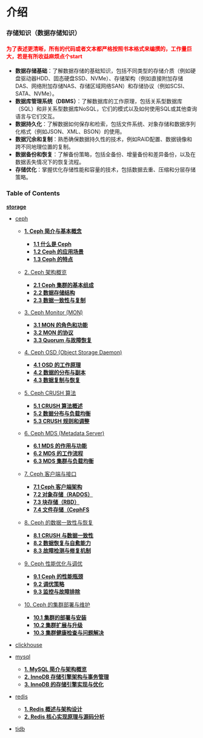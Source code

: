 # 介绍
### 存储知识（数据存储知识）

#### <span style="color: red;">为了表述更清晰，所有的代码或者文本都严格按照书本格式来编撰的，工作量巨大，若是有所收益麻烦点个start </span>


- **数据存储基础**：了解数据存储的基础知识，包括不同类型的存储介质（例如硬盘驱动器HDD、固态硬盘SSD、NVMe）、存储架构（例如直接附加存储DAS、网络附加存储NAS、存储区域网络SAN）和存储协议（例如SCSI、SATA、NVMe）。
- **数据库管理系统（DBMS）**：了解数据库的工作原理，包括关系型数据库（SQL）和非关系型数据库NoSQL，它们的模式以及如何使用SQL或其他查询语言与它们交互。
- **数据持久化**：了解数据如何保存和检索，包括文件系统、对象存储和数据序列化格式（例如JSON、XML、BSON）的使用。
- **数据冗余和复制**：熟悉确保数据持久性的技术，例如RAID配置、数据镜像和跨不同地理位置的复制。
- **数据备份和恢复**：了解备份策略，包括全备份、增量备份和差异备份，以及在数据丢失情况下的恢复流程。
- **存储优化**：掌握优化存储性能和容量的技术，包括数据去重、压缩和分层存储策略。

###  Table of Contents

[**storage**](https://github.com/zhanhuipinggit/knowledge/storage)
- [ceph](./ceph)
  - [**1. Ceph 简介与基本概念**](./ceph/1.ceph简介与基本概念)
    - **[1.1 什么是 Ceph](./ceph/1.ceph简介与基本概念/1.什么是ceph.md)**
    - **[1.2 Ceph 的应用场景](./ceph/1.ceph简介与基本概念/2.Ceph的应用场景.md)**
    - **[1.3 Ceph 的特点](./ceph/1.ceph简介与基本概念/3.Ceph的特点.md)**

  - [2. Ceph 架构概览](./ceph/2.Ceph架构概览)
    - **[2.1 Ceph 集群的基本组成](./ceph/2.Ceph架构概览/1.ceph集群的基本组成.md)**
    - **[2.2 数据存储结构](./ceph/2.Ceph架构概览/2.数据存储结构.md)**
    - **[2.3 数据一致性与复制](./ceph/2.Ceph架构概览/3.数据一致性与复制.md)**

  - [3. Ceph Monitor (MON)](./ceph/3.CephMonitor(MON))
    - **[3.1 MON 的角色和功能](./ceph/3.CephMonitor(MON)/1.MON的角色和功能.md)**
    - **[3.2 MON 的协议](./ceph/3.CephMonitor(MON)/2.MON的协议.md)**
    - **[3.3 Quorum 与故障恢复](./ceph/3.CephMonitor(MON)/3.Quorum与故障恢复.md)**

  - [4. Ceph OSD (Object Storage Daemon)](./ceph/4.CephOSD(ObjectStorageDaemon))
    - **[4.1 OSD 的工作原理](./ceph/4.CephOSD(ObjectStorageDaemon)/1.OSD的工作原理.md)**
    - **[4.2 数据的分布与副本](./ceph/4.CephOSD(ObjectStorageDaemon)/2.数据的分布与副本.md)**
    - **[4.3 数据复制与恢复](./ceph/4.CephOSD(ObjectStorageDaemon)/3.数据复制与恢复.md)**

  - [5. Ceph CRUSH 算法](./ceph/5.CephCRUSH算法)
    - **[5.1 CRUSH 算法概述](./ceph/5.CephCRUSH算法/1.CRUSH%20算法概述.md)**
    - **[5.2 数据分布与负载均衡](./ceph/5.CephCRUSH算法/2.数据分布与负载均衡.md)**
    - **[5.3 CRUSH 规则和调整](./ceph/5.CephCRUSH算法/3.CRUSH%20规则和调整.md)**

  - [6. Ceph MDS (Metadata Server)](./ceph/6.CephMDS(MetadataServer))
    - **[6.1 MDS 的作用与功能](./ceph/6.CephMDS(MetadataServer)/1.MDS的作用与功能.md)**
    - **[6.2 MDS 的工作流程](./ceph/6.CephMDS(MetadataServer)/2.MDS的工作流程.md)**
    - **[6.3 MDS 集群与负载均衡](./ceph/6.CephMDS(MetadataServer)/3.MDS集群与负载均衡.md)**

  - [7. Ceph 客户端与接口](./ceph/7.Ceph客户端与接口)
    - **[7.1 Ceph 客户端架构](./ceph/7.Ceph客户端与接口/1.Ceph%20客户端架构.md)**
    - **[7.2 对象存储（RADOS）](./ceph/7.Ceph客户端与接口/2.对象存储(RADOS).md)**
    - **[7.3 块存储（RBD）](./ceph/7.Ceph客户端与接口/3.块存储（RBD）.md)**
    - **[7.4 文件存储（CephFS](./ceph/7.Ceph客户端与接口/4.文件存储（CephFS）.md)**

  - [8. Ceph 的数据一致性与恢复](./ceph/8.Ceph的数据一致性与恢复)
    - **[8.1 CRUSH 与数据一致性](./ceph/8.Ceph的数据一致性与恢复/1.CRUSH%20与数据一致性.md)**
    - **[8.2 数据恢复与自愈能力](./ceph/8.Ceph的数据一致性与恢复/2.数据恢复与自愈能力.md)**
    - **[8.3 故障检测与修复机制](./ceph/8.Ceph的数据一致性与恢复/3.故障检测与修复机制.md)**

  - [9. Ceph 性能优化与调优](./ceph/9.Ceph性能优化与调优)
    - **[9.1 Ceph 的性能瓶颈](./ceph/9.Ceph性能优化与调优/1.Ceph%20的性能瓶颈.md)**
    - **[9.2 调优策略](./ceph/9.Ceph性能优化与调优/2.调优策略.md)**
    - **[9.3 监控与故障排除](./ceph/9.Ceph性能优化与调优/3.监控与故障排除.md)**

  - [10. Ceph 的集群部署与维护](./ceph/10.Ceph的集群部署与维护)
    - **[10.1 集群的部署与安装](./ceph/10.Ceph的集群部署与维护/1.集群的部署与安装.md)**
    - **[10.2 集群扩展与升级](./ceph/10.Ceph的集群部署与维护/2.集群扩展与升级.md)**
    - **[10.3 集群健康检查与问题解决](./ceph/10.Ceph的集群部署与维护/3.集群健康检查与问题解决.md)**

- [clickhouse](./clickhouse)
- [mysql](./mysql)
  - **[1. MySQL 简介与架构概览](./mysql/1.mysql简介与架构概览.md)**
  - **[2. InnoDB 存储引擎架构与事务管理](./mysql/2.InnoDB存储引擎架构与事务管理.md)**
  - **[3. InnoDB 的存储引擎实现与优化](./mysql/3.InnoDB的存储引擎实现与优化.md)**
- [redis](./redis)
  - **[1. Redis 概述与架构设计](./redis/1.redis概述与架构设计.md)**
  - **[2. Redis 核心实现原理与源码分析](./redis/2.Redis核心实现原理与源码分析.md)**
- [tidb](./tidb)
